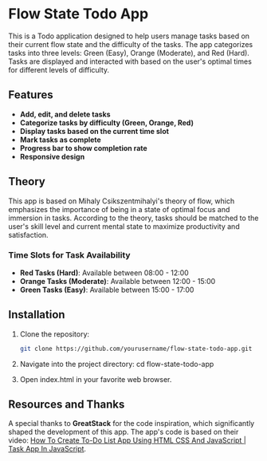 # Flow State Todo App

This is a Todo application designed to help users manage tasks based on their current flow state and the difficulty of the tasks. The app categorizes tasks into three levels: Green (Easy), Orange (Moderate), and Red (Hard). Tasks are displayed and interacted with based on the user's optimal times for different levels of difficulty.

## Features

- **Add, edit, and delete tasks**
- **Categorize tasks by difficulty (Green, Orange, Red)**
- **Display tasks based on the current time slot**
- **Mark tasks as complete**
- **Progress bar to show completion rate**
- **Responsive design**

## Theory

This app is based on Mihaly Csikszentmihalyi's theory of flow, which emphasizes the importance of being in a state of optimal focus and immersion in tasks. According to the theory, tasks should be matched to the user's skill level and current mental state to maximize productivity and satisfaction.

### Time Slots for Task Availability

- **Red Tasks (Hard)**: Available between 08:00 - 12:00
- **Orange Tasks (Moderate)**: Available between 12:00 - 15:00
- **Green Tasks (Easy)**: Available between 15:00 - 17:00

## Installation

1. Clone the repository:

   ```bash
   git clone https://github.com/yourusername/flow-state-todo-app.git

   ```

2. Navigate into the project directory: cd flow-state-todo-app

3. Open index.html in your favorite web browser.


## Resources and Thanks

A special thanks to **GreatStack** for the code inspiration, which significantly shaped the development of this app. The app's code is based on their video: [How To Create To-Do List App Using HTML CSS And JavaScript | Task App In JavaScript](https://youtu.be/G0jO8kUrg-I?si=X9Q3IICs6u4oDP_Z).
